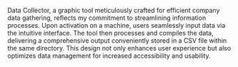 Data Collector, a graphic tool meticulously crafted for efficient company data gathering, reflects my commitment to streamlining information processes. Upon activation on a machine, users seamlessly input data via the intuitive interface. The tool then processes and compiles the data, delivering a comprehensive output conveniently stored in a CSV file within the same directory. This design not only enhances user experience but also optimizes data management for increased accessibility and usability.
